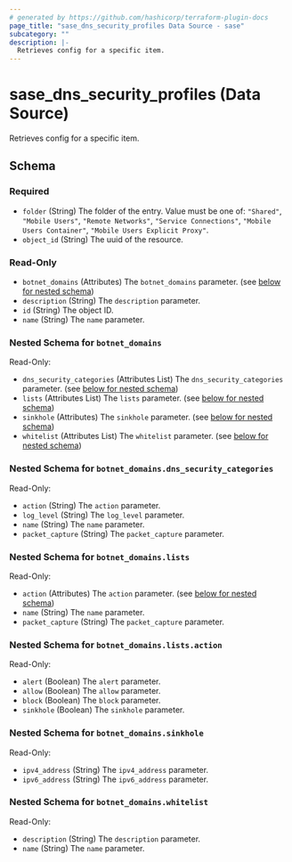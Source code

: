 ```yaml
---
# generated by https://github.com/hashicorp/terraform-plugin-docs
page_title: "sase_dns_security_profiles Data Source - sase"
subcategory: ""
description: |-
  Retrieves config for a specific item.
---
```


# sase_dns_security_profiles (Data Source)

Retrieves config for a specific item.



<!-- schema generated by tfplugindocs -->
## Schema

### Required

- `folder` (String) The folder of the entry. Value must be one of: `"Shared"`, `"Mobile Users"`, `"Remote Networks"`, `"Service Connections"`, `"Mobile Users Container"`, `"Mobile Users Explicit Proxy"`.
- `object_id` (String) The uuid of the resource.

### Read-Only

- `botnet_domains` (Attributes) The `botnet_domains` parameter. (see [below for nested schema](#nestedatt--botnet_domains))
- `description` (String) The `description` parameter.
- `id` (String) The object ID.
- `name` (String) The `name` parameter.

<a id="nestedatt--botnet_domains"></a>
### Nested Schema for `botnet_domains`

Read-Only:

- `dns_security_categories` (Attributes List) The `dns_security_categories` parameter. (see [below for nested schema](#nestedatt--botnet_domains--dns_security_categories))
- `lists` (Attributes List) The `lists` parameter. (see [below for nested schema](#nestedatt--botnet_domains--lists))
- `sinkhole` (Attributes) The `sinkhole` parameter. (see [below for nested schema](#nestedatt--botnet_domains--sinkhole))
- `whitelist` (Attributes List) The `whitelist` parameter. (see [below for nested schema](#nestedatt--botnet_domains--whitelist))

<a id="nestedatt--botnet_domains--dns_security_categories"></a>
### Nested Schema for `botnet_domains.dns_security_categories`

Read-Only:

- `action` (String) The `action` parameter.
- `log_level` (String) The `log_level` parameter.
- `name` (String) The `name` parameter.
- `packet_capture` (String) The `packet_capture` parameter.


<a id="nestedatt--botnet_domains--lists"></a>
### Nested Schema for `botnet_domains.lists`

Read-Only:

- `action` (Attributes) The `action` parameter. (see [below for nested schema](#nestedatt--botnet_domains--lists--action))
- `name` (String) The `name` parameter.
- `packet_capture` (String) The `packet_capture` parameter.

<a id="nestedatt--botnet_domains--lists--action"></a>
### Nested Schema for `botnet_domains.lists.action`

Read-Only:

- `alert` (Boolean) The `alert` parameter.
- `allow` (Boolean) The `allow` parameter.
- `block` (Boolean) The `block` parameter.
- `sinkhole` (Boolean) The `sinkhole` parameter.



<a id="nestedatt--botnet_domains--sinkhole"></a>
### Nested Schema for `botnet_domains.sinkhole`

Read-Only:

- `ipv4_address` (String) The `ipv4_address` parameter.
- `ipv6_address` (String) The `ipv6_address` parameter.


<a id="nestedatt--botnet_domains--whitelist"></a>
### Nested Schema for `botnet_domains.whitelist`

Read-Only:

- `description` (String) The `description` parameter.
- `name` (String) The `name` parameter.


